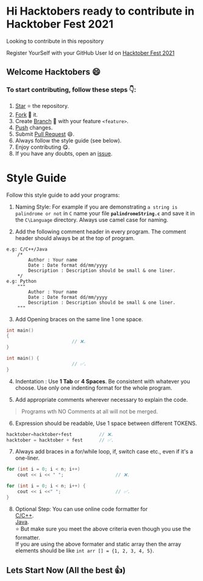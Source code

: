 # Hi Hacktobers ready to contribute in Hacktober Fest 2021

Looking to contribute in this repository

Register YourSelf with your GitHub User Id on [Hacktober Fest 2021](https://hacktoberfest.digitalocean.com) 

## Welcome Hacktobers :smile:
### To start contributing, follow these steps :point_down::

1. [Star](https://help.github.com/en/articles/about-stars) :star: the repository.
2. [Fork](https://help.github.com/en/articles/fork-a-repo) :fork_and_knife: it.
3. Create [Branch](https://help.github.com/en/articles/about-branches) :herb: with your feature `<feature>`.
4. [Push](https://help.github.com/en/articles/pushing-to-a-remote) changes.
5. Submit [Pull Request](https://help.github.com/en/articles/about-pull-requests) :smile:.
6. Always follow the style guide (see below).
7. Enjoy contributing :yum:.
8. If you have any doubts, open an [issue](https://github.com/khagapati-bagh/hacktoberfest2k21/issues/new). 

# Style Guide
Follow this style guide to add your programs:

1. Naming Style: 
   For example if you are demonstrating `a string is palindrome or not` in `C` name your file **`palindromeString.c`** and save it in the `C\Language` directory. Always use camel case for naming.

2. Add the following comment header in every program. The comment header should always be at the top of program.
```
e.g: C/C++/Java
    /*
        Author : Your name
        Date : Date format dd/mm/yyyy
        Description : Description should be small & one liner.
    */
e.g: Python
    """
        Author : Your name
        Date : Date format dd/mm/yyyy
        Description : Description should be small & one liner.
    """
```
3. Add Opening braces on the same line 1 one space.
```cpp
int main()
{
                        // ❌.
}

int main() {
                        // ✅.
}
```
4. Indentation : 
    Use **1 Tab** or **4 Spaces**. Be consistent with whatever you choose.
    Use only one indenting format for the whole program.

5. Add appropriate comments wherever necessary to explain the code.
> Programs wth NO Comments at all will not be merged.

6. Expression should be readable, Use 1 space between different TOKENS.
```cpp 
hacktober=hacktober+fest          // ❌.
hacktober = hacktober + fest      // ✅.
```
7. Always add braces in a for/while loop, if, switch case etc., even if it's a one-liner.
```cpp    
for (int i = 0; i < n; i++)
    cout << i << " ";                   // ❌.

for (int i = 0; i < n; i++) {
    cout << i <<" ";                    // ✅.
}
```
8. Optional Step: 
    You can use online code formatter for \
    [C/C++](https://codebeautify.org/cpp-formatter-beautifier). \
    [Java](https://codebeautify.org/javaviewer). \
    :star: But make sure you meet the above criteria even though you use the formatter. \
    If you are using the above formater and static array then the array elements should be like `int arr [] = {1, 2, 3, 4, 5}`.
    
 ## Lets Start Now (All the best 👍)
